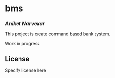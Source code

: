 # bms
### _Aniket Narvekar_

This project is create command based bank system.

Work in progress.

## License

Specify license here

